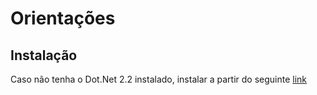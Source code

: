 # Orientações
## Instalação
Caso não tenha o Dot.Net 2.2 instalado, instalar a partir do seguinte [link](https://dotnet.microsoft.com/download/dotnet-core/2.2)

